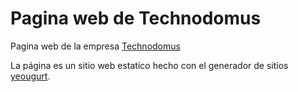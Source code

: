 # Pagina web de Technodomus

Pagina web de la empresa [Technodomus](https://www.technodomus.com)

La página es un sitio web estatico hecho con el generador de sitios [yeougurt](https://github.com/larsonjj/generator-yeogurt).